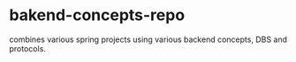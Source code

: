 # bakend-concepts-repo
combines various spring projects using various backend concepts, DBS and protocols.
